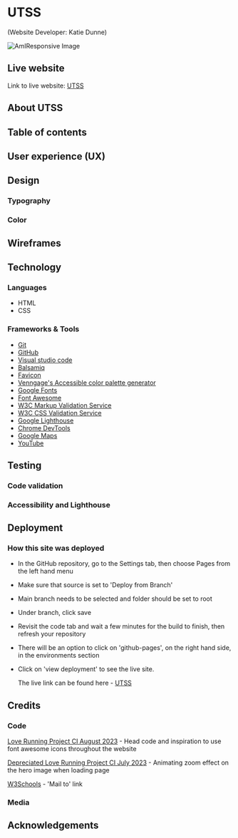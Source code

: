 # UTSS

(Website Developer: Katie Dunne)

![AmIResponsive Image](docs/amiresponsive_screenshot.webp)

## Live website

Link to live website: [UTSS](https://ksdunne.github.io/whisper_riding_school/)

## About UTSS

## Table of contents

## User experience (UX)

## Design

### Typography

### Color

## Wireframes

## Technology

### Languages

- HTML
- CSS

### Frameworks & Tools

- [Git](https://git-scm.com/)
- [GitHub](https://github.com/)
- [Visual studio code](https://code.visualstudio.com/)
- [Balsamiq](https://balsamiq.com/wireframes/)
- [Favicon](https://favicon.io/favicon-generator/#google_vignette)
- [Venngage's Accessible color palette generator](https://venngage.com/tools/accessible-color-palette-generator)
- [Google Fonts](https://fonts.google.com/)
- [Font Awesome](https://fontawesome.com/)
- [W3C Markup Validation Service](https://validator.w3.org/)
- [W3C CSS Validation Service](https://jigsaw.w3.org/css-validator/)
- [Google Lighthouse](https://chrome.google.com/webstore/detail/lighthouse/blipmdconlkpinefehnmjammfjpmpbjk)
- [Chrome DevTools](https://developer.chrome.com/docs/devtools/)
- [Google Maps](https://www.google.com/maps)
- [YouTube](https://www.youtube.com/)

## Testing

### Code validation

### Accessibility and Lighthouse

## Deployment

### How this site was deployed

- In the GitHub repository, go to the Settings tab, then choose Pages from the left hand menu
- Make sure that source is set to 'Deploy from Branch'
- Main branch needs to be selected and folder should be set to root
- Under branch, click save
- Revisit the code tab and wait a few minutes for the build to finish, then refresh your repository
- There will be an option to click on 'github-pages', on the right hand side, in the environments section
- Click on 'view deployment' to see the live site.

  The live link can be found here - [UTSS](https://ksdunne.github.io/whisper_riding_school/)

## Credits

### Code

[Love Running Project CI August 2023](https://github.com/Code-Institute-Solutions/love-running-v3) - Head code and inspiration to use font awesome icons throughout the website

[Depreciated Love Running Project CI July 2023](https://github.com/Code-Institute-Solutions/love-running-2.0-sourcecode/tree/main) - Animating zoom effect on the hero image when loading page

[W3Schools](https://www.w3schools.com/tags/tryit.asp?filename=tryhtml_link_mailto) - 'Mail to' link

### Media

## Acknowledgements
